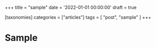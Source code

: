 +++
title = "sample"
date = '2022-01-01 00:00:00'
draft = true

[taxonomies]
categories = ["articles"]
tags = [ "post", "sample" ]
+++

# Sample

